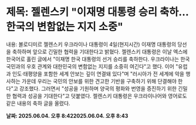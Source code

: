# **제목: 젤렌스키 "이재명 대통령 승리 축하…한국의 변함없는 지지 소중"**

  내용: 볼로디미르 젤렌스키 우크라이나 대통령이 4일(현지시간) 이재명 대통령의 당선을 축하하며 앞으로 긴밀한 협력을 기대한다고 밝혔다.           젤렌스키 대통령은 이날 엑스에 한국어로 홀린 글에서 "이재명 한국 대통령의 선거 승리를 축하한다. 우크라이나는 한국 국민과의 우호 관계와 대한민국의 변함없는 지지를 소중히 여긴다"고 했다.           이어 "유럽과 인도·태평양을 포함한 세계 안보는 깊이 연결돼 있다"며 "러시아가 전 세계에 악을 행사하는 가운데 우리는 국민의 안보를 위한 견고한 기반을 구축하기 위해 단결해야 한다"고 강조했다.           그러면서 "성공을 기원하며 양국의 평화와 번영을 증진하기 위한 긴밀한 협력과 성공을 기대한다"고 덧붙였다.           젤렌스키 대통령은 우크라이나어와 영어로도 같은 내용의 축하 글을 올렸다.

  **날짜: 2025.06.04. 오후 8:422025.06.04. 오후 8:43**